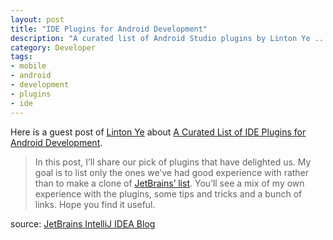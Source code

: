 ```yaml
---
layout: post
title: "IDE Plugins for Android Development"
description: "A curated list of Android Studio plugins by Linton Ye ..."
category: Developer
tags:
- mobile
- android
- development
- plugins
- ide
---
```


Here is a guest post of [Linton Ye](https://twitter.com/lintonye) about [A Curated List of IDE Plugins for Android Development](http://blog.jetbrains.com/idea/2015/04/a-curated-list-of-ide-plugins-for-android-development/).

> In this post, I’ll share our pick of plugins that have delighted us. My goal is to list only the ones we’ve had good experience with rather than to make a clone of [JetBrains’ list](https://plugins.jetbrains.com/?androidstudio). You’ll see a mix of my own experience with the plugins, some tips and tricks and a bunch of links. Hope you find it useful.

source: [JetBrains IntelliJ IDEA Blog](http://blog.jetbrains.com/idea/)
